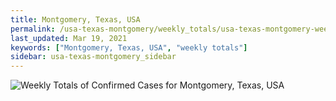 ```yaml
---
title: Montgomery, Texas, USA
permalink: /usa-texas-montgomery/weekly_totals/usa-texas-montgomery-weekly_totals.html
last_updated: Mar 19, 2021
keywords: ["Montgomery, Texas, USA", "weekly totals"]
sidebar: usa-texas-montgomery_sidebar
---
```


![Weekly Totals of Confirmed Cases for Montgomery, Texas, USA](/covid_tracker/images/graphs/usa-texas-montgomery-weekly_totals_graph.png)
